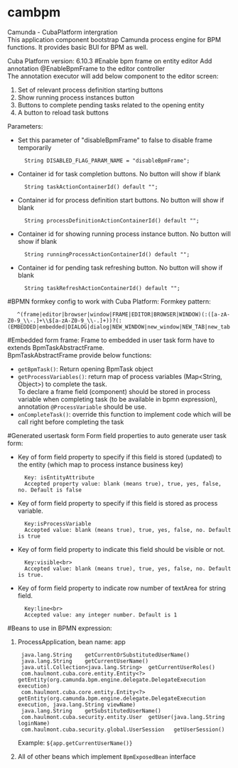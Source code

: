 cambpm
==========
Camunda - CubaPlatform intergration  
This application component bootstrap Camunda process engine for BPM functions.
It provides basic BUI for BPM as well.

Cuba Platform version: 6.10.3
#Enable bpm frame on entity editor
Add annotation @EnableBpmFrame to the editor controller  
The annotation executor will add below component to the editor screen:

1. Set of relevant process definition starting buttons
2. Show running process instances button
3. Buttons to complete pending tasks related to the opening entity
3. A button to reload task buttons
  
Parameters: 

* Set this parameter of "disableBpmFrame" to false to disable frame temporarily

        String DISABLED_FLAG_PARAM_NAME = "disableBpmFrame";

* Container id for task completion buttons. No button will show if blank

        String taskActionContainerId() default "";

* Container id for process definition start buttons. No button will show if blank

        String processDefinitionActionContainerId() default "";

* Container id for showing running process instance button. No button will show if blank

        String runningProcessActionContainerId() default "";

* Container id for pending task refreshing button. No button will show if blank

        String taskRefreshActionContainerId() default "";
      
#BPMN formkey config to work with Cuba Platform:
Formkey pattern:  

       ^(frame|editor|browser|window|FRAME|EDITOR|BROWSER|WINDOW)(:([a-zA-Z0-9_\\-.]+\\$[a-zA-Z0-9_\\-.]+))?(:(EMBEDDED|embedded|DIALOG|dialog|NEW_WINDOW|new_window|NEW_TAB|new_tab|THIS_TAB|this_tab))?

#Embedded form frame:
Frame to embedded in user task form have to extends BpmTaskAbstractFrame.  
BpmTaskAbstractFrame provide below functions: 
 
* `getBpmTask()`: Return opening BpmTask object
* `getProcessVariables()`: return map of process variables (Map<String, Object>) to complete the task.  
To declare a frame field (component) should be stored in process variable when completing task
 (to be available in bpmn expression), annotation `@ProcessVariable` should be use.
* `onCompleteTask()`: override this function to implement code which will be call right before completing the task

#Generated usertask form
Form field properties to auto generate user task form:

* Key of form field property to specify if this field is stored (updated) to the entity (which map to process instance business key)

        Key: isEntityAttribute
        Accepted property value: blank (means true), true, yes, false, no. Default is false

* Key of form field property to specify if this field is stored as process variable. <br>

        Key:isProcessVariable
        Accepted value: blank (means true), true, yes, false, no. Default is true

* Key of form field property to indicate this field should be visible or not.<br>

        Key:visible<br>
        Accepted value: blank (means true), true, yes, false, no. Default is true.

* Key of form field property to indicate row number of textArea for string field.<br>
    
        Key:line<br>
        Accepted value: any integer number. Default is 1
      
#Beans to use in BPMN expression:
1. ProcessApplication, bean name: app

        java.lang.String	getCurrentOrSubstitutedUserName() 
        java.lang.String	getCurrentUserName() 
        java.util.Collection<java.lang.String>	getCurrentUserRoles() 
        com.haulmont.cuba.core.entity.Entity<?>	getEntity(org.camunda.bpm.engine.delegate.DelegateExecution execution) 
        com.haulmont.cuba.core.entity.Entity<?>	getEntity(org.camunda.bpm.engine.delegate.DelegateExecution execution, java.lang.String viewName) 
        java.lang.String	getSubstitutedUserName() 
        com.haulmont.cuba.security.entity.User	getUser(java.lang.String loginName) 
        com.haulmont.cuba.security.global.UserSession	getUserSession() 

    Example: `${app.getCurrentUserName()}`

2. All of other beans which implement `BpmExposedBean` interface



